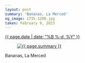 ```yaml
---
layout: post
summary: 'Bananas, La Merced'
og_image: 1735-1280.jpg
taken: February 9, 2023
---
```


<div class="post">
 <time>
  <a href="/1735">
   {{ page.date | date: "%B %-d, %Y" }}
  </a>
 </time>
 <a href="/1735">
  <figure data-taken="2/9/2023">
   <img alt="{{ page.summary }}" sizes="(min-width: 700px) 50vw, calc(100vw - 2rem)" src="{{ site.assets_url }}/1735-640.jpg" srcset="{{ site.assets_url }}/1735-320.jpg 320w, {{ site.assets_url }}/1735-640.jpg 640w, {{ site.assets_url }}/1735-960.jpg 960w, {{ site.assets_url }}/1735-1280.jpg 1280w"/>
  </figure>
 </a>
 <span>
  Bananas, La Merced
 </span>
</div>
